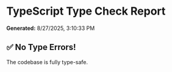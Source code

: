 # TypeScript Type Check Report

**Generated:** 8/27/2025, 3:10:33 PM

## ✅ No Type Errors!

The codebase is fully type-safe.
